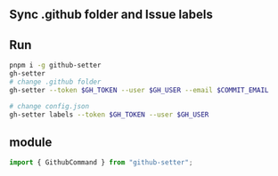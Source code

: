 ## Sync .github folder and Issue labels

## Run

```bash
pnpm i -g github-setter
gh-setter
# change .github folder
gh-setter --token $GH_TOKEN --user $GH_USER --email $COMMIT_EMAIL

# change config.json
gh-setter labels --token $GH_TOKEN --user $GH_USER
```

## module

```ts
import { GithubCommand } from "github-setter";
```
